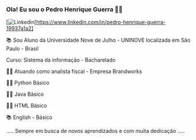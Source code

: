 ### Ola! Eu sou o Pedro Henrique Guerra 🧑‍💻

[![Linkedin](https://img.shields.io/badge/LinkedIn-0077B5?style=for-the-badge&logo=linkedin&logoColor=white)[https://www.linkedin.com/in/pedro-henrique-guerra-19937a1a2]


📚 Sou Aluno da Universidade Nove de Julho - UNINOVE localizada em São Paulo - Brasil

Curso: Sistema da  informação - Bacharelado

👨‍💻  Atuando como analista fiscal - Empresa Brandworks

🧑‍💻 Python Básico

🧑‍💻 Java Básico

🧑‍💻 HTML Básico

📚 English - Básico

..... Sempre em busca de novos aprendizados e com muita dedicação .....




